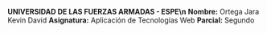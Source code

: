 
**UNIVERSIDAD DE LAS FUERZAS ARMADAS - ESPE\n**
**Nombre:** Ortega Jara Kevin David
**Asignatura:** Aplicación de Tecnologías Web
**Parcial:** Segundo
